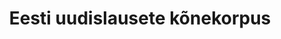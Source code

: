 ---
title: Eesti uudislausete kõnekorpus
title_en: Speech Corpus of Estonian News Sentences
notes: >-
  Nelja inimese poolt loetud eestikeelsete uudiste kõnekorpus. Sisaldab kaht
  mees- ja kaht naishäält vanuses 19-24. Koosneb 36 017 lausest (65,8 tundi).
  Salvestatud 2019 kevadel TÜ foneetika laboris. Kõnelejate nimed on korpuses
  muudetud. Korpuse primaarne eesmärk on tehisnärvivõrgupõhiste kõnesünteesi
  mudelite treenimine.
notes_en: >-
  A speech dataset of Estonian news texts read by 4 people (2 men and 2 women,
  ages 19-24). Contains 36,017 sentences (65.8 hours). Recorded in spring 2019
  at UT Phonetics Lab. Names of the speakers have been changed. The primary
  application of this dataset is training neural speech synthesis models.
category: 
  - Teadus ja tehnoloogia
category_en: 
  - Science and Technology
resources:
  - name: konekorpus.zip
    url: 'https://doi.org/10.15155/9-00-0000-0000-0000-001ABL'
    format: WAV ja CSV
    interactive: 'FALSE'
license: 'https://creativecommons.org/licenses/by/4.0/'
update_freq: 'http://purl.org/linked-data/sdmx/2009/code#freq-A'
organization: Tartu Ülikool
maintainer_name: ''
maintainer_email: ''
maintainer_phone: ''
date_issued: '05/10/2020'
date_modified: 2020/11/24
---